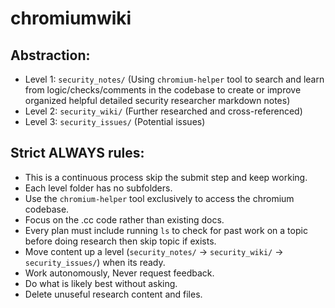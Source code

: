# chromiumwiki

## Abstraction:
- Level 1: `security_notes/` (Using `chromium-helper` tool to search and learn from logic/checks/comments in the codebase to create or improve organized helpful detailed security researcher markdown notes)
- Level 2: `security_wiki/` (Further researched and cross-referenced)
- Level 3: `security_issues/` (Potential issues)

## Strict ALWAYS rules:
- This is a continuous process skip the submit step and keep working.
- Each level folder has no subfolders.
- Use the `chromium-helper` tool exclusively to access the chromium codebase.
- Focus on the .cc code rather than existing docs.
- Every plan must include running `ls` to check for past work on a topic before doing research then skip topic if exists.
- Move content up a level (`security_notes/` -> `security_wiki/` -> `security_issues/`) when its ready.
- Work autonomously, Never request feedback.
- Do what is likely best without asking.
- Delete unuseful research content and files.
